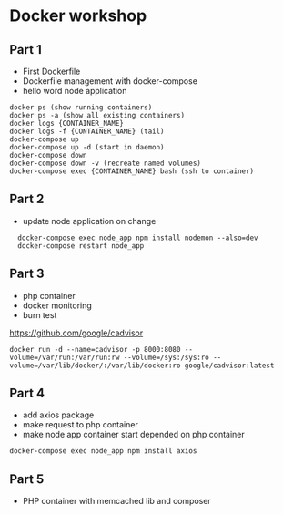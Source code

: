 # Docker workshop

## Part 1

* First Dockerfile
* Dockerfile management with docker-compose
* hello word node application

```
docker ps (show running containers)
docker ps -a (show all existing containers)
docker logs {CONTAINER_NAME} 
docker logs -f {CONTAINER_NAME} (tail)
docker-compose up
docker-compose up -d (start in daemon)
docker-compose down
docker-compose down -v (recreate named volumes)
docker-compose exec {CONTAINER_NAME} bash (ssh to container)
```

## Part 2

* update node application on change
```
  docker-compose exec node_app npm install nodemon --also=dev
  docker-compose restart node_app
```

## Part 3

* php container
* docker monitoring
* burn test

https://github.com/google/cadvisor
```
docker run -d --name=cadvisor -p 8000:8080 --volume=/var/run:/var/run:rw --volume=/sys:/sys:ro --volume=/var/lib/docker/:/var/lib/docker:ro google/cadvisor:latest
```

## Part 4

* add axios package
* make request to php container
* make node app container start depended on php container

```
docker-compose exec node_app npm install axios
```

## Part 5

* PHP container with memcached lib and composer
